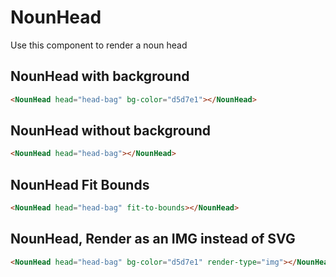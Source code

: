 <script setup>
import NounHeadWithBackground from "./../examples/NounHeadWithBackground.vue"
import NounHeadWithoutBackground from "./../examples/NounHeadWithoutBackground.vue"
import NounHeadFitBounds from "./../examples/NounHeadFitBounds.vue"
import NounHeadRenderType from "./../examples/NounHeadRenderType.vue"
</script>

# NounHead

Use this component to render a noun head

## NounHead with background

```html
<NounHead head="head-bag" bg-color="d5d7e1"></NounHead>
```

<ClientOnly>
<NounHeadWithBackground />
</ClientOnly>

## NounHead without background

```html
<NounHead head="head-bag"></NounHead>
```

<ClientOnly>
<NounHeadWithoutBackground />
</ClientOnly>

## NounHead Fit Bounds

```html
<NounHead head="head-bag" fit-to-bounds></NounHead>
```

<ClientOnly>
<NounHeadFitBounds />
</ClientOnly>

## NounHead, Render as an IMG instead of SVG

```html
<NounHead head="head-bag" bg-color="d5d7e1" render-type="img"></NounHead>
```

<ClientOnly>
<NounHeadRenderType />
</ClientOnly>
